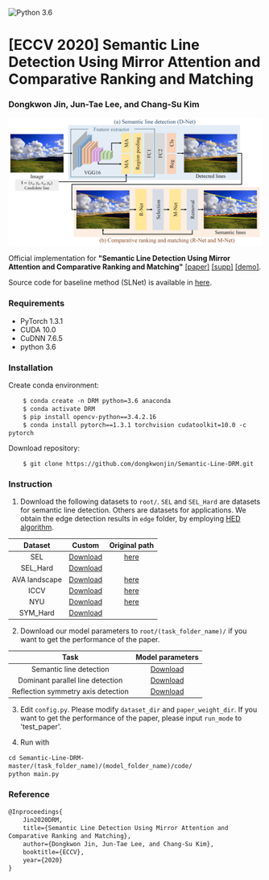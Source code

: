 ![Python 3.6](https://img.shields.io/badge/python-3.6-green.svg)

# [ECCV 2020] Semantic Line Detection Using Mirror Attention and Comparative Ranking and Matching
### Dongkwon Jin, Jun-Tae Lee, and Chang-Su Kim
![Overview](Overview.png)

<!--
![IVOS Image](Overall_Network.png)

\\[[Project page]](https://openreview.net/forum?id=bo_lWt_aA)
\\[[arXiv]](https://arxiv.org/abs/2007.08139)
-->

Official implementation for **"Semantic Line Detection Using Mirror Attention and Comparative Ranking and Matching"** 
[[paper]](https://www.ecva.net/papers/eccv_2020/papers_ECCV/papers/123650120.pdf) [[supp]](http://mcl.korea.ac.kr/~dkjin/eccv2020/3397-supp.pdf) [[demo]](http://mcl.korea.ac.kr/dkjin_eccv2020/).

Source code for baseline method (SLNet) is available in [here](https://github.com/dongkwonjin/Semantic-Line-SLNet).

### Requirements
- PyTorch 1.3.1
- CUDA 10.0
- CuDNN 7.6.5
- python 3.6

### Installation
Create conda environment:
```
    $ conda create -n DRM python=3.6 anaconda
    $ conda activate DRM
    $ pip install opencv-python==3.4.2.16
    $ conda install pytorch==1.3.1 torchvision cudatoolkit=10.0 -c pytorch
```

Download repository:
```
    $ git clone https://github.com/dongkwonjin/Semantic-Line-DRM.git
```

### Instruction

1. Download the following datasets to ```root/```. ```SEL``` and ```SEL_Hard``` are datasets for semantic line detection. Others are datasets for applications. We obtain the edge detection results in  ```edge``` folder, by employing [HED algorithm](https://github.com/sniklaus/pytorch-hed).

|        Dataset      |            Custom          |      Original path     |
|:-------------------:|:--------------------------:|:----------------------:|
|          SEL        |          [Download](https://drive.google.com/file/d/1K_lc284Mie-i3o4jEHF4dhObqOS_ITLc/view?usp=sharing)        |          [here](https://github.com/dongkwonjin/Semantic-Line-SLNet)        |
|       SEL_Hard      |          [Download](https://drive.google.com/file/d/1KB-8A39Vnkx-gtiRc1UpgKnfAJKdl8oc/view?usp=sharing)        |                        |
|    AVA landscape    |          [Download](https://drive.google.com/file/d/1TiwkHyh8tfNPP7sFuWWF6lyquh35U_ns/view?usp=sharing)        |          [here](https://faculty.ist.psu.edu/zzhou/projects/vpdetection/)        |
|         ICCV        |          [Download](https://drive.google.com/file/d/1UPOMbQDAOtg7i8k8wyxDqlzQL4rxeryl/view?usp=sharing)        |          [here](https://sites.google.com/view/symcomp17/)        |
|          NYU        |          [Download](https://drive.google.com/file/d/1pkbe9hEmB8yJZwpuz4mjpF9TNsINNeEL/view?usp=sharing)        |          [here](https://symmetry.cs.nyu.edu/)        |
|       SYM_Hard      |          [Download](https://drive.google.com/file/d/17u0zioeyD_mNAgqbOTALFhaS8ZIrpIMF/view?usp=sharing)        |                        |


2. Download our model parameters to ```root/(task_folder_name)/``` if you want to get the performance of the paper.

|                 Task                 |     Model parameters     |
|:------------------------------------:|:------------------------:|
|        Semantic line detection       |        [Download](https://drive.google.com/file/d/1X-FLJDqnfmajFgBWkJPGSdTEq8xYtJo4/view?usp=sharing)        |
|   Dominant parallel line detection   |        [Download](https://drive.google.com/file/d/1CYOUc5vhO8pXl-PRFlJhfDqaDAIb9JB_/view?usp=sharing)        |
|  Reflection symmetry axis detection  |        [Download](https://drive.google.com/file/d/1V19HKSEtuAKM5511nCWCCdi3mcrvbVpu/view?usp=sharing)        |



3. Edit `config.py`. Please modify ```dataset_dir``` and ```paper_weight_dir```. If you want to get the performance of the paper, please input ```run_mode``` to 'test_paper'.

4. Run with 
```
cd Semantic-Line-DRM-master/(task_folder_name)/(model_folder_name)/code/
python main.py
```


### Reference
```
@Inproceedings{
    Jin2020DRM,
    title={Semantic Line Detection Using Mirror Attention and Comparative Ranking and Matching},
    author={Dongkwon Jin, Jun-Tae Lee, and Chang-Su Kim},
    booktitle={ECCV},
    year={2020}
}
```
